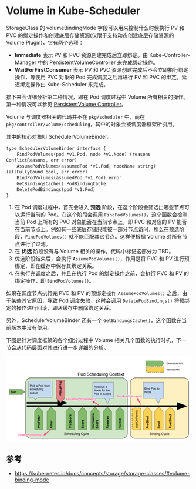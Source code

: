 # Volume in Kube-Scheduler #

StorageClass 的 volumeBindingMode 字段可以用来控制什么时候执行 PV 和 PVC 的绑定操作和创建底层存储资源(仅限于支持动态创建底层存储资源的 Volume Plugin)，它有两个选项：

- **Immediate** 表示 PV 和 PVC 资源创建完成后立即绑定。由 Kube-Controller-Manager 中的 PersistentVolumeController 来完成绑定操作。
- **WaitForFirstConsumer** 表示 PV 和 PVC 资源创建完成后不会立即执行绑定操作，等使用 PVC 对象的 Pod 完成调度之后再进行 PV 和 PVC 的绑定。延迟绑定操作由 Kube-Scheduler 来完成。

接下来会详细分析第二种情况，即在 Pod 调度过程中 Volume 所有相关的操作。第一种情况可以参见 [PersistentVolume Controller](../../scratch/kube-controller-manager/volume/persistentvolume/overview.md)。

Volume 与调度器相关的代码并不在 `pkg/scheduler` 中，而在 `pkg/controller/volume/scheduling`，其中的对象会被调度器框架所引用。

其中的核心对象叫 SchedulerVolumeBinder。

```
type SchedulerVolumeBinder interface {
	FindPodVolumes(pod *v1.Pod, node *v1.Node) (reasons ConflictReasons, err error)
	AssumePodVolumes(assumedPod *v1.Pod, nodeName string) (allFullyBound bool, err error)
	BindPodVolumes(assumedPod *v1.Pod) error
	GetBindingsCache() PodBindingCache
	DeletePodBindings(pod *v1.Pod)
}
```

1. 在 Pod 调度过程中，首先会进入 **预选** 阶段，在这个阶段会筛选出哪些节点可以运行当前的 Pod。在这个阶段会调用 `FindPodVolumes()`，这个函数会检测当前 Pod 上所有的 PVC 对象能否在当前节点上，即 PVC 和对应的 PV 能否在当前节点上。例如有一些底层存储只能被一部分节点访问，那么在预选阶段，`FindPodVolumes()` 就不能匹配其它节点。这样便根据 Volume 对所有节点进行了过滤。
2. 在 **优选** 阶段没有与 Volume 相关的操作，代码中标记这部分为 TBD。
3. 优选阶段结束后，会执行 `AssumePodVolumes()`，作用是将 PVC 和 PV 进行预绑定，即在缓存中保存其绑定关系。
4. 在执行完调度之后，并且在执行 Pod 的绑定操作之前，会执行 PVC 和 PV 的绑定操作，即 `BindPodVolumes()`。

如果在调度节点执行完 PVC 和 PV 的预绑定操作 `AssumePodVolumes()` 之后，由于某些其它原因，导致 Pod 调度失败，这时会调用 `DeletePodBindings()` 将预绑定的操作进行回滚，即从缓存中删除绑定关系。

另外，SchedulerVolumeBinder 还有一个 `GetBindingsCache()`，这个函数在当前版本中没有使用。

下图是针对调度框架的各个细分过程中 Volume 相关几个函数的执行时机，下一节会从代码层面对其进行进一步详细的分析。

![volume-scheduler](volume-scheduler.png)

## 参考 ##

- https://kubernetes.io/docs/concepts/storage/storage-classes/#volume-binding-mode
